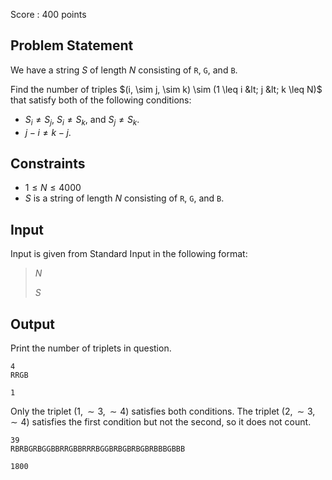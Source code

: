 Score : $400$ points

## Problem Statement

We have a string $S$ of length $N$ consisting of `R`, `G`, and `B`.

Find the number of triples $(i, \sim j, \sim k) \sim (1 \leq i &lt; j &lt; k \leq N)$ that satisfy both of the following conditions:

- $S_i \neq S_j$, $S_i \neq S_k$, and $S_j \neq S_k$.
- $j - i \neq k - j$.

## Constraints

- $1 \leq N \leq 4000$
- $S$ is a string of length $N$ consisting of `R`, `G`, and `B`.

## Input

Input is given from Standard Input in the following format:

> $N$
> 
> $S$

## Output

Print the number of triplets in question.

```input1
4
RRGB
```

```output1
1
```

Only the triplet $(1, \sim 3, \sim 4)$ satisfies both conditions. The triplet $(2, \sim 3, \sim 4)$ satisfies the first condition but not the second, so it does not count.

```input2
39
RBRBGRBGGBBRRGBBRRRBGGBRBGBRBGBRBBBGBBB
```

```output2
1800
```